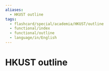 ```yaml
---
aliases:
  - HKUST outline
tags:
  - flashcard/special/academia/HKUST/outline
  - functional/index
  - functional/outline
  - language/in/English
---
```


# HKUST outline
